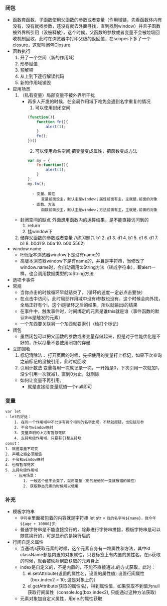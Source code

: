### 闭包
- 函数套函数，子函数使用父函数的参数或者变量（作用域链，先看函数体内有没有，没有就找参数，还没有就去外面寻找，直到找到window）并且子函数被外界所引用（没被释放），这个时候，父函数的参数或者变量不会被垃圾回收机制回收，此时在浏览器中打印父级的返回值，在scopes下多了一个closure，这就叫闭包Closure
- 函数执行
    1. 开了一个空间（新的作用域）
    2. 形参赋值
    3. 预解释
    4. 从上到下逐行解读代码
    5. 新的作用域销毁
- 应用场景
    1. （私有变量）局部变量不被外界所干扰
        - 再多人开发的时候，在全局作用域下难免会遇到名字重复的情况
            1. 可以使用封闭空间
            ```javascript
            (function(){
                function fn(){
                    alert(1);
                }
                fn();
            })()
            ```
            2. 可以使用命名空间,把变量变成属性，把函数变成方法
            ```javascript
            var my = {
                fn:function(){
                    alert(1);
                }
            };
            my.fn();
            ```
                - 变量、属性
                    变量前面没主，默认主是window；属性前面有主，主就是.前面的对象
                - 函数、方法
                    函数前面没主，默认主是window；方法前面有主，主就是.前面的对象
    - 封闭空间的缺点
        外面想用函数内的运算结果，是不能直接访问到的
        1. return
        2. 挂window下
    2. 储存父函数的参数或者变量
//练习题(1. b1 2. a1 3. d1 4. b1 5. c1 6. d1 7. b1 8. b0d1 9. b0a 10. b0d 5562)
- window.name
    - IE低版本浏览器window下是没有name的
    - 高版本浏览器window下是有name的，并且是字符串，当修改了window.name时，会自动调用toString方法（转成字符串），跟alert一样，也会调用数据类型的toString方法
- 选项卡事件
- 常规
    - 当你点击的时候循环早就结束了，（循环的速度一定必点击要快）
    - 在点击中访问i，此时局部作用域中没有i参数也没有，这个时候会向外找，全局正好有个i，这个i是循环之后的结果，所以就输出i的结果
    - 在事件中，触发事件时，时间绑定的元素是谁this就是谁（事件函数的默认this是触发的元素）
    - 一个东西要关联另一个东西就要索引（给打个标记）
- 闭包
    - 虽然闭包可以把父函数的参数或者变量存储起来，但是对于性能优化是不好的，所以尽量不要使用闭包的存储
- 立即回收
    1. 标记清除法：
        打开页面的时候，先把使用的变量打上标记，如果下次查询之前标记的没被引用，此时就回收
    2. 引用计数法
        变量每用一次就记录一次，一开始是0，下次引用一次就加1，没少引用一次就减1，直到0为止，就删除
    - 如何让变量不再引用，
        - 就是直接给变量赋值一个null即可
### 变量
    var let 
    - let的好处：
        1. 在同一个作用域中不允许有两个相同的名字出现，不然就报错，也包括形参
        2. 不会与window映射
        3. 变量声明的上方有暂存死区
        4. 支持块级作用域，只要有{}都支持块
    const：
    1. 赋值常量不可变
    2. 声明之后必须赋值
    3. 不会和window映射
    4. 也有暂存死区
    5. 支持块级作用域
        - 应用场景：
            1. 一般这个值不会变了，就用常量（用的是他的一变就报错的属性）
            2. 获取静态元素的时候可以使用
### 补充
- 模板字符串
    - `字符串`里面被包着的内容就是字符串 let str = `我的名字叫${name}，我今年${age + 10000}岁`;
    - 普通字符串是不能直接换行的，除非进行字符串拼接，模板字符串是可以随意换行的，可是显示的是换行后的
- 行间自定义属性
    - 当通过js获取元素的时候，这个元素自身有一堆属性和方法，其中id className都是内置的对象属性，只要标签上有内置的属性名，在js获取的时候，就会被映射到囧获取的元素身上
    - index是自定义的，不是内置的，不能不直接通过.的方式获取，此时：
        1. el.setAttribute(设置的属性名，设置的属性值)                      设置行间属性（box.index2 = 10; 这是对象上的）
        2. el.getAttribute(获取的属性名)，得到属性值，如果获取不到值为null     获取行间属性（console.log(box.index2), 只能通过这种方法获取）
    - 元素对象加自定义属性，用ele.的属性获取
